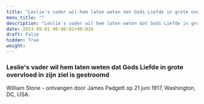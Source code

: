 ```yaml
---
title: "Leslie's vader wil hem laten weten dat Gods Liefde in grote overvloed in zijn ziel is gestroomd"
menu_title: ""
description: "Leslie's vader wil hem laten weten dat Gods Liefde in grote overvloed in zijn ziel is gestroomd"
date: 2023-09-01 06:00:01+00:826
draft: False
hidden: True
weight:
---
```

### Leslie's vader wil hem laten weten dat Gods Liefde in grote overvloed in zijn ziel is gestroomd

William Stone - ontvangen door James Padgett op 21 juni 1917, Washington, DC, USA.
